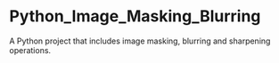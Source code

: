 # Python_Image_Masking_Blurring
A Python project that includes image masking, blurring and sharpening operations.
